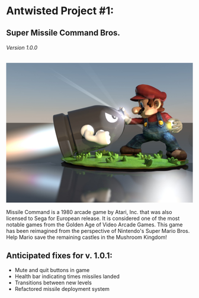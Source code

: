 # Antwisted Project #1:
## Super Missile Command Bros.
###### Version 1.0.0
![Mario Versus Bullet](./img/mario_versus_bullet.jpg)

Missile Command is a 1980 arcade game by Atari, Inc. that was also licensed to Sega for European release. It is considered one of the most notable games from the Golden Age of Video Arcade Games. This game has been reimagined from the perspective of Nintendo's Super Mario Bros. Help Mario save the remaining castles in the Mushroom Kingdom!

## Anticipated fixes for v. 1.0.1:
- Mute and quit buttons in game
- Health bar indicating times missiles landed
- Transitions between new levels
- Refactored missile deployment system